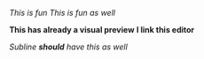 *This is fun*
_This is fun as well_

**This has already a visual preview**
__I link this editor__

_Subline **should** have this as well_
